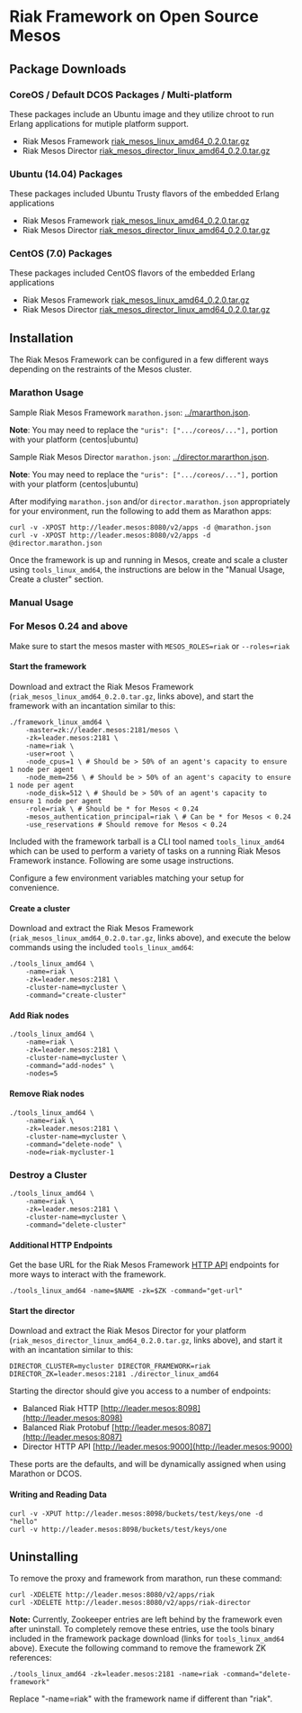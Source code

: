 # Riak Framework on Open Source Mesos

## Package Downloads

### CoreOS / Default DCOS Packages / Multi-platform

These packages include an Ubuntu image and they utilize chroot to run Erlang applications for mutiple platform support.

* Riak Mesos Framework [riak_mesos_linux_amd64_0.2.0.tar.gz](http://riak-tools.s3.amazonaws.com/riak-mesos/coreos/riak_mesos_linux_amd64_0.2.0.tar.gz)
* Riak Mesos Director [riak_mesos_director_linux_amd64_0.2.0.tar.gz](http://riak-tools.s3.amazonaws.com/riak-mesos/coreos/riak_mesos_director_linux_amd64_0.2.0.tar.gz)

### Ubuntu (14.04) Packages

These packages included Ubuntu Trusty flavors of the embedded Erlang applications

* Riak Mesos Framework [riak_mesos_linux_amd64_0.2.0.tar.gz](http://riak-tools.s3.amazonaws.com/riak-mesos/ubuntu/riak_mesos_linux_amd64_0.2.0.tar.gz)
* Riak Mesos Director [riak_mesos_director_linux_amd64_0.2.0.tar.gz](http://riak-tools.s3.amazonaws.com/riak-mesos/ubuntu/riak_mesos_director_linux_amd64_0.2.0.tar.gz)

### CentOS (7.0) Packages

These packages included CentOS flavors of the embedded Erlang applications

* Riak Mesos Framework [riak_mesos_linux_amd64_0.2.0.tar.gz](http://riak-tools.s3.amazonaws.com/riak-mesos/centos/riak_mesos_linux_amd64_0.2.0.tar.gz)
* Riak Mesos Director [riak_mesos_director_linux_amd64_0.2.0.tar.gz](http://riak-tools.s3.amazonaws.com/riak-mesos/centos/riak_mesos_director_linux_amd64_0.2.0.tar.gz)

## Installation

The Riak Mesos Framework can be configured in a few different ways depending on the restraints of the Mesos cluster.

### Marathon Usage

Sample Riak Mesos Framework `marathon.json`: [../mararthon.json](../marathon.json).

**Note**: You may need to replace the `"uris": [".../coreos/..."],` portion with your platform (centos|ubuntu)

Sample Riak Mesos Director `marathon.json`: [../director.mararthon.json](../director.marathon.json).

**Note**: You may need to replace the `"uris": [".../coreos/..."],` portion with your platform (centos|ubuntu)

After modifying `marathon.json` and/or `director.marathon.json` appropriately for your environment, run the following to add them as Marathon apps:

```
curl -v -XPOST http://leader.mesos:8080/v2/apps -d @marathon.json
curl -v -XPOST http://leader.mesos:8080/v2/apps -d @director.marathon.json
```

Once the framework is up and running in Mesos, create and scale a cluster using `tools_linux_amd64`, the instructions are below in the "Manual Usage, Create a cluster" section.

### Manual Usage

### For Mesos 0.24 and above

Make sure to start the mesos master with `MESOS_ROLES=riak` or `--roles=riak`

#### Start the framework

Download and extract the Riak Mesos Framework (`riak_mesos_linux_amd64_0.2.0.tar.gz`, links above), and start the framework with an incantation similar to this:

```
./framework_linux_amd64 \
    -master=zk://leader.mesos:2181/mesos \
    -zk=leader.mesos:2181 \
    -name=riak \
    -user=root \
    -node_cpus=1 \ # Should be > 50% of an agent's capacity to ensure 1 node per agent
    -node_mem=256 \ # Should be > 50% of an agent's capacity to ensure 1 node per agent
    -node_disk=512 \ # Should be > 50% of an agent's capacity to ensure 1 node per agent
    -role=riak \ # Should be * for Mesos < 0.24
    -mesos_authentication_principal=riak \ # Can be * for Mesos < 0.24
    -use_reservations # Should remove for Mesos < 0.24
```

Included with the framework tarball is a CLI tool named `tools_linux_amd64` which can be used to perform a variety of tasks on a running Riak Mesos Framework instance. Following are some usage instructions.

Configure a few environment variables matching your setup for convenience.

#### Create a cluster

Download and extract the Riak Mesos Framework (`riak_mesos_linux_amd64_0.2.0.tar.gz`, links above), and execute the below commands using the included `tools_linux_amd64`:

```
./tools_linux_amd64 \
    -name=riak \
    -zk=leader.mesos:2181 \
    -cluster-name=mycluster \
    -command="create-cluster"
```

#### Add Riak nodes

```
./tools_linux_amd64 \
    -name=riak \
    -zk=leader.mesos:2181 \
    -cluster-name=mycluster \
    -command="add-nodes" \
    -nodes=5
```

#### Remove Riak nodes

```
./tools_linux_amd64 \
    -name=riak \
    -zk=leader.mesos:2181 \
    -cluster-name=mycluster \
    -command="delete-node" \
    -node=riak-mycluster-1
```

### Destroy a Cluster

```
./tools_linux_amd64 \
    -name=riak \
    -zk=leader.mesos:2181 \
    -cluster-name=mycluster \
    -command="delete-cluster"
```

#### Additional HTTP Endpoints

Get the base URL for the Riak Mesos Framework [HTTP API](HTTP-API.md) endpoints for more ways to interact with the framework.

```
./tools_linux_amd64 -name=$NAME -zk=$ZK -command="get-url"
```

#### Start the director

Download and extract the Riak Mesos Director for your platform (`riak_mesos_director_linux_amd64_0.2.0.tar.gz`, links above), and start it with an incantation similar to this:

```
DIRECTOR_CLUSTER=mycluster DIRECTOR_FRAMEWORK=riak DIRECTOR_ZK=leader.mesos:2181 ./director_linux_amd64
```

Starting the director should give you access to a number of endpoints:

* Balanced Riak HTTP [http://leader.mesos:8098](http://leader.mesos:8098)
* Balanced Riak Protobuf [http://leader.mesos:8087](http://leader.mesos:8087)
* Director HTTP API [http://leader.mesos:9000](http://leader.mesos:9000)

These ports are the defaults, and will be dynamically assigned when using Marathon or DCOS.

#### Writing and Reading Data

```
curl -v -XPUT http://leader.mesos:8098/buckets/test/keys/one -d "hello"
curl -v http://leader.mesos:8098/buckets/test/keys/one
```

## Uninstalling

To remove the proxy and framework from marathon, run these command:

```
curl -XDELETE http://leader.mesos:8080/v2/apps/riak
curl -XDELETE http://leader.mesos:8080/v2/apps/riak-director
```

**Note:** Currently, Zookeeper entries are left behind by the framework even after uninstall. To completely remove these entries, use the tools binary included in the framework package download (links for `tools_linux_amd64` above). Execute the following command to remove the framework ZK references:

```
./tools_linux_amd64 -zk=leader.mesos:2181 -name=riak -command="delete-framework"
```

Replace "-name=riak" with the framework name if different than "riak".

